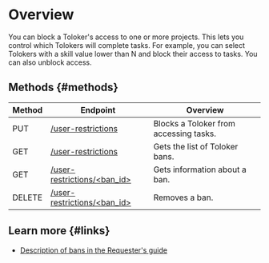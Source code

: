 # Overview

You can block a Toloker's access to one or more projects. This lets you control which Tolokers will complete tasks. For example, you can select Tolokers with a skill value lower than N and block their access to tasks. You can also unblock access.

## Methods {#methods}

Method | Endpoint | Overview
----- | ----- | -----
PUT | [/user-restrictions](ban-create.md) | Blocks a Toloker from accessing tasks.
GET | [/user-restrictions](ban-get-list.md) | Gets the list of Toloker bans.
GET | [/user-restrictions/<ban_id>](ban-get-info.md) | Gets information about a ban.
DELETE | [/user-restrictions/<ban_id>](ban-delete.md) | Removes a ban.

## Learn more {#links}

- [Description of bans in the Requester's guide](../../guide/concepts/ban.md)
